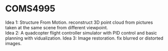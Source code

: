 # COMS4995

Idea 1: Structure From Motion. reconstruct 3D point cloud from pictures taken at the same scene from different viewpoint.  
Idea 2: A quadcopter flight controller simulator with PID control and basic planning with vidualization. 
Idea 3: Image restoration. fix blurred or distorted images.
